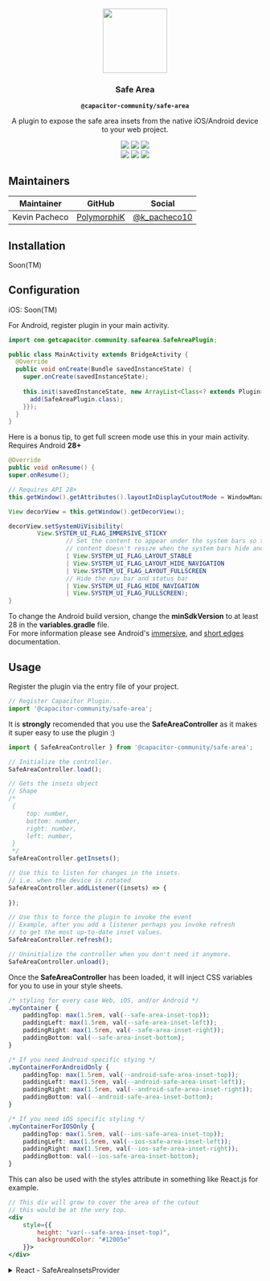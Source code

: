 <p align="center"><br><img src="https://user-images.githubusercontent.com/236501/85893648-1c92e880-b7a8-11ea-926d-95355b8175c7.png" width="128" height="128" /></p>
<h3 align="center">Safe Area</h3>
<p align="center"><strong><code>@capacitor-community/safe-area</code></strong></p>
<p align="center">
  A plugin to expose the safe area insets from the native iOS/Android device to your web project.
</p>

<p align="center">
  <img src="https://img.shields.io/maintenance/yes/2020?style=flat-square" />
  <a href="https://github.com/capacitor-community/safe-area/actions?query=workflow%3A%22CI%22"><img src="https://img.shields.io/github/workflow/status/capacitor-community/safe-area/CI?style=flat-square" /></a>
  <a href="https://www.npmjs.com/package/@capacitor-community/safe-area"><img src="https://img.shields.io/npm/l/@capacitor-community/safe-area?style=flat-square" /></a>
<br>
  <a href="https://www.npmjs.com/package/@capacitor-community/safe-area"><img src="https://img.shields.io/npm/dw/@capacitor-community/safe-area?style=flat-square" /></a>
  <a href="https://www.npmjs.com/package/@capacitor-community/safe-area"><img src="https://img.shields.io/npm/v/@capacitor-community/safe-area?style=flat-square" /></a>
<!-- ALL-CONTRIBUTORS-BADGE:START - Do not remove or modify this section -->
<a href="#contributors-"><img src="https://img.shields.io/badge/all%20contributors-0-orange?style=flat-square" /></a>
<!-- ALL-CONTRIBUTORS-BADGE:END -->
</p>

## Maintainers

| Maintainer | GitHub | Social |
| -----------| -------| -------|
| Kevin Pacheco | [PolymorphiK](https://github.com/PolymorphiK) | [@k_pacheco10](https://twitter.com/k_pacheco10) |

## Installation

Soon(TM)

## Configuration

iOS: Soon(TM)

For Android, register plugin in your main activity.

```java
import com.getcapacitor.community.safearea.SafeAreaPlugin;

public class MainActivity extends BridgeActivity {
  @Override
  public void onCreate(Bundle savedInstanceState) {
	super.onCreate(savedInstanceState);
  
	this.init(savedInstanceState, new ArrayList<Class<? extends Plugin>>() {{
	  add(SafeAreaPlugin.class);
	}});
  }
}
```
Here is a bonus tip, to get full screen mode use this in your main activity. Requires Android **28+**

```java
@Override
public void onResume() {
super.onResume();

// Requires API 28+
this.getWindow().getAttributes().layoutInDisplayCutoutMode = WindowManager.LayoutParams.LAYOUT_IN_DISPLAY_CUTOUT_MODE_SHORT_EDGES;

View decorView = this.getWindow().getDecorView();

decorView.setSystemUiVisibility(
		View.SYSTEM_UI_FLAG_IMMERSIVE_STICKY
				// Set the content to appear under the system bars so that the
				// content doesn't resize when the system bars hide and show.
				| View.SYSTEM_UI_FLAG_LAYOUT_STABLE
				| View.SYSTEM_UI_FLAG_LAYOUT_HIDE_NAVIGATION
				| View.SYSTEM_UI_FLAG_LAYOUT_FULLSCREEN
				// Hide the nav bar and status bar
				| View.SYSTEM_UI_FLAG_HIDE_NAVIGATION
				| View.SYSTEM_UI_FLAG_FULLSCREEN);
}
  ```
To change the Android build version, change the **minSdkVersion** to at least 28 in the **variables.gradle** file. <br />
For more information please see Android's [immersive](https://developer.android.com/training/system-ui/immersive), and [short edges](https://developer.android.com/reference/android/view/WindowManager.LayoutParams#LAYOUT_IN_DISPLAY_CUTOUT_MODE_SHORT_EDGES) documentation.

## Usage
Register the plugin via the entry file of your project.

```javascript
// Register Capacitor Plugin...
import '@capacitor-community/safe-area';

```

It is **strongly** recomended that you use the **SafeAreaController** as it makes it super easy to use the plugin :)

```javascript
import { SafeAreaController } from '@capacitor-community/safe-area';

// Initialize the controller.
SafeAreaController.load();

// Gets the insets object
// Shape
/*
 {
     top: number,
     bottom: number,
     right: number,
     left: number,
 }
 */
SafeAreaController.getInsets();

// Use this to listen for changes in the insets.
// i.e. when the device is rotated
SafeAreaController.addListener((insets) => {
    
});

// Use this to force the plugin to invoke the event
// Example, after you add a listener perhaps you invoke refresh
// to get the most up-to-date inset values.
SafeAreaController.refresh();

// Uninitialize the controller when you don't need it anymore.
SafeAreaController.unload();
```

Once the **SafeAreaController** has been loaded, it will inject CSS variables for you to use in your style sheets.

```css
/* styling for every case Web, iOS, and/or Android */
.myContainer {
	paddingTop: max(1.5rem, val(--safe-area-inset-top)); 
	paddingLeft: max(1.5rem, val(--safe-area-inset-left));
	paddingRight: max(1.5rem, val(--safe-area-inset-right));
	paddingBottom: val(--safe-area-inset-bottom);
}

/* If you need Android specific stying */
.myContainerForAndroidOnly {
	paddingTop: max(1.5rem, val(--android-safe-area-inset-top)); 
	paddingLeft: max(1.5rem, val(--android-safe-area-inset-left));
	paddingRight: max(1.5rem, val(--android-safe-area-inset-right));
	paddingBottom: val(--android-safe-area-inset-bottom);
}

/* If you need iOS specific styling */
.myContainerForIOSOnly {
	paddingTop: max(1.5rem, val(--ios-safe-area-inset-top)); 
	paddingLeft: max(1.5rem, val(--ios-safe-area-inset-left));
	paddingRight: max(1.5rem, val(--ios-safe-area-inset-right));
	paddingBottom: val(--ios-safe-area-inset-bottom);
}
```

This can also be used with the styles attribute in something like React.js for example.
```jsx
// This div will grow to cover the area of the cutout
// this would be at the very top.
<div
	style={{
		height: "var(--safe-area-inset-top)",
		backgroundColor: "#12005e"
	}}>
</div>
```

<details>
  <summary>React - SafeAreaInsetsProvider</summary>
  
  Here is a component that can be used by React.js developers. This handles everything for you via the SafeAreaController. There is a hook you can use as well called **useSafeAreaInsetsState** which will return a JSON object with top, bottom, right, and left number properties.
  
```javascript 
import * as React from 'react';
import { SafeAreaController } from '@capacitor-community/safe-area';

const StateContext = React.createContext();

export const useSafeAreaInsetsState = () => {
	const context = React.useContext(StateContext);

	if(context === undefined)
		throw new Error("Cannot use 'useSafeAreaInsetsState' outside of a SafeAreaInsetsProvider!");
	
	return context;
}

const SafeAreaInsetsProvider = ({children}) => {
	const [state, setState] = React.useState({
		top: 0,
		bottom: 0,
		right: 0,
		left: 0
	});

	React.useState(() => {
		SafeAreaController.addListener((insets) => {
			setState(insets);
		});

		SafeAreaController.load();

		return () => {
			SafeAreaController.removeAllListeners();
			SafeAreaController.unload();
		}
	}, []);

	return (
		<StateContext.Provider value={state}>
			{children}
		</StateContext.Provider>
	)
};

export default SafeAreaInsetsProvider;
```

You can then use this provider ideally in the **index** file of your project.

```javascript
ReactDOM.render(
	<React.StrictMode>
		<SafeAreaInsetsProvider>
			<App />
		</SafeAreaInsetsProvider>
	</React.StrictMode>,
	document.getElementById('root')
);
```
</details>
